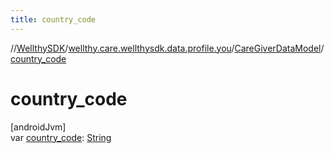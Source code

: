 ```yaml
---
title: country_code
---
```

//[WellthySDK](../../../index.html)/[wellthy.care.wellthysdk.data.profile.you](../index.html)/[CareGiverDataModel](index.html)/[country_code](country_code.html)



# country_code



[androidJvm]\
var [country_code](country_code.html): [String](https://kotlinlang.org/api/latest/jvm/stdlib/kotlin/-string/index.html)




